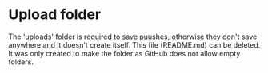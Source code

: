 # Upload folder

The 'uploads' folder is required to save puushes, otherwise they don't save anywhere and it doesn't create itself.
This file (README.md) can be deleted. It was only created to make the folder as GitHub does not allow empty folders.
